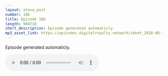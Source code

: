 ```yaml
---
layout: alexa_post
number: 186
title: Episode 186
length: 904716
short_description: Episode generated automaticly.
mp3_asset_link: https://episodes.digitalroyalty.network/zdnet_2018-08-16_01-00-04.mp3
---
```


Episode generated automaticly.

<audio controls>
    <source src="{{ page.mp3_asset_link }}" type="audio/mpeg">
</audio>